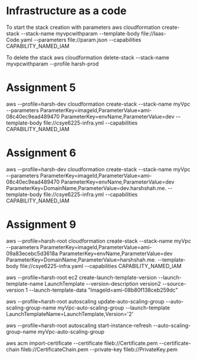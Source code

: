 # Infrastructure as a code

To start the stack creation with parameters
aws cloudformation create-stack --stack-name myvpcwithparam --template-body file://Iaas-Code.yaml --parameters file://param.json --capabilities CAPABILITY_NAMED_IAM

To delete the stack
aws cloudformation delete-stack --stack-name myvpcwithparam --profile harsh-prod


# Assignment 5
aws --profile=harsh-dev cloudformation create-stack --stack-name myVpc --parameters ParameterKey=imageId,ParameterValue=ami-08c40ec9ead489470 ParameterKey=envName,ParameterValue=dev --template-body file://csye6225-infra.yml --capabilities CAPABILITY_NAMED_IAM

# Assignment 6
aws --profile=harsh-dev cloudformation create-stack --stack-name myVpc --parameters ParameterKey=imageId,ParameterValue=ami-08c40ec9ead489470 ParameterKey=envName,ParameterValue=dev ParameterKey=DomainName,ParameterValue=dev.harshshah.me. --template-body file://csye6225-infra.yml --capabilities CAPABILITY_NAMED_IAM


# Assignment 9
aws --profile=harsh-root cloudformation create-stack --stack-name myVpc --parameters ParameterKey=imageId,ParameterValue=ami-09a83ecebc5d3618a ParameterKey=envName,ParameterValue=dev ParameterKey=DomainName,ParameterValue=harshshah.me. --template-body file://csye6225-infra.yaml --capabilities CAPABILITY_NAMED_IAM

aws --profile=harsh-root ec2 create-launch-template-version --launch-template-name LaunchTemplate --version-description version2 --source-version 1 --launch-template-data "ImageId=ami-08b80f138ceb259dc"

aws --profile=harsh-root autoscaling update-auto-scaling-group --auto-scaling-group-name myVpc-auto-scaling-group --launch-template LaunchTemplateName=LaunchTemplate,Version='2'

aws --profile=harsh-root autoscaling start-instance-refresh --auto-scaling-group-name myVpc-auto-scaling-group

aws acm import-certificate --certificate fileb://Certificate.pem
--certificate-chain fileb://CertificateChain.pem
--private-key fileb://PrivateKey.pem


